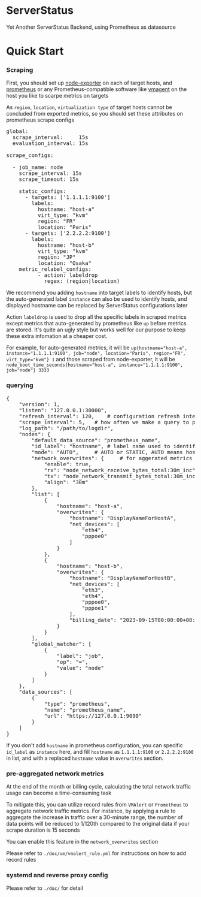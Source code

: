 # ServerStatus
Yet Another ServerStatus Backend, using Prometheus as datasource

# Quick Start

### Scraping
First, you should set up [node-exporter](https://github.com/prometheus/node_exporter) on each of target hosts, and [prometheus](https://github.com/prometheus/prometheus) or any Prometheus-compatible software like [vmagent](https://docs.victoriametrics.com/vmagent.html) on the host you like to scarpe metrics on targets

As `region`, `location`, `virtualization type` of target hosts cannot be concluded from exported metrics, so you should set these attributes on prometheus scrape configs

<pre>
global:
  scrape_interval:     15s
  evaluation_interval: 15s

scrape_configs:

  - job_name: node
    scrape_interval: 15s
    scrape_timeout: 15s

    static_configs:
      - targets: ['1.1.1.1:9100']
        labels:
          hostname: "host-a"
          virt_type: "kvm"
          region: "FR"
          location: "Paris"
      - targets: ['2.2.2.2:9100']
        labels:
          hostname: "host-b"
          virt_type: "kvm"
          region: "JP"
          location: "Osaka"
    metric_relabel_configs:
          - action: labeldrop
            regex: (region|location)
</pre>

We recommend you adding `hostname` into target labels to identify hosts, but the auto-generated label `instance` can also be used to identify hosts, and displayed hostname can be replaced by ServerStatus configurations later

Action `labeldrop` is used to drop all the specific labels in scraped metrics except metrics that auto-generated by prometheus like `up` before metrics are stored. It's quite an ugly style but works well for our purpose to keep these extra infomation at a cheaper cost.

For example, for auto-generated metrics, it will be 
`up{hostname="host-a", instance="1.1.1.1:9100", job="node", location="Paris", region="FR", virt_type="kvm"} 1`
and those scraped from node-exporter, it will be
`node_boot_time_seconds{hostname="host-a", instance="1.1.1.1:9100", job="node"} 3333`

### querying
<pre>
{
    "version": 1,
    "listen": "127.0.0.1:30000",
    "refresh_interval": 120,	# configuration refresh interval, nodes list will be automated be reloaded 
    "scrape_interval": 5,	# how often we make a query to prometheus datasource
    "log_path": "/path/to/logdir",
    "nodes": {
        "default_data_source": "prometheus_name",
        "id_label": "hostname",	# label name used to identify a host
        "mode": "AUTO",		# AUTO or STATIC, AUTO means hosts will be get from query, and STATIC means the following list will be the source  
        "network_overwrites": {     # for aggerated metrics to calculate the total amount of network traffic
            "enable": true,
            "rx": "node_network_receive_bytes_total:30m_inc",
            "tx": "node_network_transmit_bytes_total:30m_inc",
            "align": "30m"
        },
        "list": [
            {
                "hostname": "host-a",
                "overwrites": {
                    "hostname": "DisplayNameForHostA",
                    "net_devices": [
                        "eth4",
                        "pppoe0"
                    ]
                }
            },
            {
                "hostname": "host-b",
                "overwrites": {
                    "hostname": "DisplayNameForHostB",
                    "net_devices": [
                        "eth3",
                        "eth4",
                        "pppoe0",
                        "pppoe1"
                    ],
                    "billing_date": "2023-09-15T00:00:00+08:00" # network traffic will reset at the day and hour of the month
                }
            }
        ],
        "global_matcher": [
            {
                "label": "job",
                "op": "=",
                "value": "node"
            }
        ]
    },
    "data_sources": [
        {
            "type": "prometheus",
            "name": "prometheus_name",
            "url": "https://127.0.0.1:9090"
        }
    ]
}
</pre>

If you don't add `hostname` in prometheus configuration, you can specific `id_label` as `instance` here, and fill `hostname` as `1.1.1.1:9100` or `2.2.2.2:9100` in list, and with a replaced `hostname` value in `overwrites` section.

### pre-aggregated network metrics
At the end of the month or billing cycle, calculating the total network traffic usage can become a time-consuming task

To mitigate this, you can utilize record rules from `VMAlert` or `Prometheus` to aggregate network traffic metrics. For instance, by applying a rule to aggregate the increase in traffic over a 30-minute range, the number of data points will be reduced to 1/120th compared to the original data if your scrape duration is 15 seconds

You can enable this feature in the `network_overwrites` section

Please refer to `./doc/vm/vmalert_rule.yml` for instructions on how to add record rules

### systemd and reverse proxy config
Please refer to `./doc/` for detail